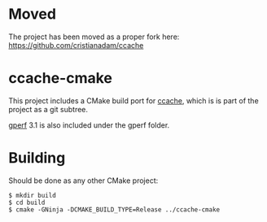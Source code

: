 # Moved

The project has been moved as a proper fork here: https://github.com/cristianadam/ccache

# ccache-cmake

This project includes a CMake build port for [ccache](https://github.com/ccache/ccache), which is 
is part of the project as a git subtree.

[gperf](https://www.gnu.org/software/gperf/) 3.1 is also included under the gperf folder.

# Building

Should be done as any other CMake project:

```
$ mkdir build
$ cd build 
$ cmake -GNinja -DCMAKE_BUILD_TYPE=Release ../ccache-cmake
```
